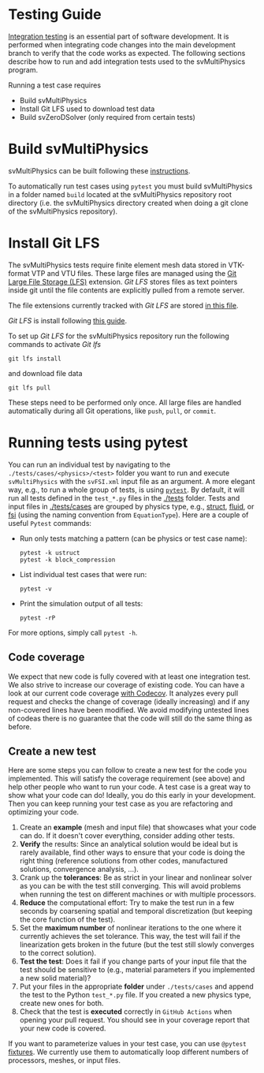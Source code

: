 # Testing Guide

[Integration testing](https://en.wikipedia.org/wiki/Integration_testing) is an essential part of software development. It is performed when integrating code changes into the main development branch to verify that the code works as expected. The following sections describe how to run and add integration tests used to the svMultiPhysics program.

Running a test case requires 
- Build svMultiPhysics
- Install Git LFS used to download test data
- Build svZeroDSolver (only required from certain tests)

# Build svMultiPhysics
svMultiPhysics can be built following these [instructions](../README.md).

To automatically run test cases using `pytest` you must build svMultiPhysics in a folder named `build` located at the svMultiPhysics repository  root directory (i.e. the svMultiPhysics directory created when doing a git clone of the svMultiPhysics repository).

# Install Git LFS
The svMultiPhysics tests require finite element mesh data stored in VTK-format VTP and VTU files. These large files are managed using the [Git Large File Storage (LFS)](https://git-lfs.com/) extension. *Git LFS* stores files as text pointers inside git until the file contents are explicitly pulled from a remote server.  

The file extensions currently tracked with *Git LFS* are stored [in this file](../.gitattributes).

*Git LFS* is install following [this guide](https://docs.github.com/en/repositories/working-with-files/managing-large-files/installing-git-large-file-storage).

To set up *Git LFS* for the svMultiPhysics repository run the following commands to activate *Git lfs*
```
git lfs install
```
    
and download file data
```
git lfs pull
```
    
These steps need to be performed only once. All large files are handled automatically during all Git operations, like `push`, `pull`, or `commit`.

# Running tests using pytest
You can run an individual test by navigating to the `./tests/cases/<physics>/<test>` folder you want to run and execute `svMultiPhysics` with the `svFSI.xml` input file as an argument. A more elegant way, e.g., to run a whole group of tests, is using [`pytest`](https://docs.pytest.org/). By default, it will run all tests defined in the `test_*.py` files in the [./tests](https://github.com/SimVascular/svMultiPhysics/tree/main/tests) folder. Tests and input files in [./tests/cases](https://github.com/SimVascular/svMultiPhysics/tree/main/tests/cases) are grouped by physics type, e.g., [struct](https://github.com/SimVascular/svMultiPhysics/tree/main/tests/cases/struct), [fluid](https://github.com/SimVascular/svMultiPhysics/tree/main/tests/cases/fluid), or [fsi](https://github.com/SimVascular/svMultiPhysics/tree/main/tests/cases/fsi) (using the naming convention from `EquationType`). Here are a couple of useful `Pytest` commands:

- Run only tests matching a pattern (can be physics or test case name):
    ```
    pytest -k ustruct
    pytest -k block_compression
    ```
- List individual test cases that were run:
    ```
    pytest -v
    ```
- Print the simulation output of all tests:
    ```
    pytest -rP
    ```

For more options, simply call `pytest -h`.

## Code coverage
We expect that new code is fully covered with at least one integration test. We also strive to increase our coverage of existing code. You can have a look at our current code coverage [with Codecov](https://codecov.io/github/SimVascular/svMultiPhysics). It analyzes every pull request and checks the change of coverage (ideally increasing) and if any non-covered lines have been modified. We avoid modifying untested lines of codeas there is no guarantee that the code will still do the same thing as before.

## Create a new test
Here are some steps you can follow to create a new test for the code you implemented. This will satisfy the coverage requirement (see above) and help other people who want to run your code. A test case is a great way to show what your code can do! Ideally, you do this early in your development. Then you can keep running your test case as you are refactoring and optimizing your code.

1. Create an **example** (mesh and input file) that showcases what your code can do. If it doesn't cover everything, consider adding other tests.
2. **Verify** the results: Since an analytical solution would be ideal but is rarely available, find other ways to ensure that your code is doing the right thing (reference solutions from other codes, manufactured solutions, convergence analysis, ...).
3. Crank up the **tolerances**: Be as strict in your linear and nonlinear solver as you can be with the test still converging. This will avoid problems when running the test on different machines or with multiple processors.
4. **Reduce** the computational effort: Try to make the test run in a few seconds by coarsening spatial and temporal discretization (but keeping the core function of the test).
5. Set the **maximum number** of nonlinear iterations to the one where it currently achieves the set tolerance. This way, the test will fail if the linearization gets broken in the future (but the test still slowly converges to the correct solution).
6. **Test the test**: Does it fail if you change parts of your input file that the test should be sensitive to (e.g., material parameters if you implemented a new solid material)?
7. Put your files in the appropriate **folder** under `./tests/cases` and append the test to the Python `test_*.py` file. If you created a new physics type, create new ones for both.
8. Check that the test is **executed** correctly in `GitHub Actions` when opening your pull request. You should see in your coverage report that your new code is covered.

If you want to parameterize values in your test case, you can use `@pytest` [fixtures](https://docs.pytest.org/en/6.2.x/fixture.html). We currently use them to automatically loop different numbers of processors, meshes, or input files.

